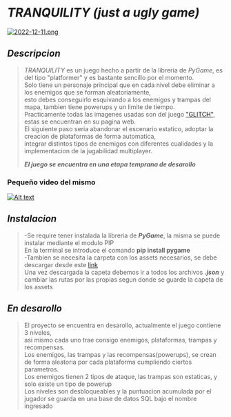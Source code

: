 # _TRANQUILITY (just a ugly game)_
[![2022-12-11.png](https://i.postimg.cc/PfW9JJ8m/2022-12-11.png)](https://postimg.cc/XXvQDVLJ)

## _Descripcion_
> _TRANQUILITY_ es un juego hecho a partir de la libreria de _PyGame_, es del tipo "platformer" y es bastante sencillo por el momento.  
> Solo tiene un personaje principal que en cada nivel debe eliminar a los enemigos que se forman aleatoriamente,  
> esto debes conseguirlo esquivando a los enemigos y trampas del mapa, tambien tiene powerups y un limite de tiempo.  
> Practicamente todas las imagenes usadas son del juego ["GLITCH"](http://www.glitchthegame.com), estas se encuentran en su pagina web.  
> El siguiente paso seria abandonar el escenario estatico, adoptar la creacion de plataformas de forma automatica,  
> integrar distintos tipos de enemigos con diferentes cualidades y la implementacion de la jugabilidad multiplayer.  
>  
> ___El juego se encuentra en una etapa temprana de desarollo___
### Pequeño video del mismo  
[![Alt text](https://img.youtube.com/vi/_OW4SG7CPgQ/0.jpg)](https://www.youtube.com/watch?v=_OW4SG7CPgQ)  
  
  
  
## _Instalacion_
> -Se require tener instalada la libreria de ___PyGame___, la misma se puede instalar mediante el modulo PIP  
> En la terminal se introduce el comando **pip install pygame**  
> -Tambien se necesita la carpeta con los assets necesarios, se debe descargar desde este [link](https://drive.google.com/drive/folders/1ctb8Psen9-FvWM0dcCSWcFsnpkjUc9tuusp=sharing)  
> Una vez descargada la capeta debemos ir a todos los archivos ___.json___ y cambiar las rutas por las propias 
> segun donde se guarde la capeta de los assets


## _En desarollo_
> El proyecto se encuentra en desarollo, actualmente el juego contiene 3 niveles,  
> asi mismo cada uno trae consigo enemigos, plataformas, trampas y recompensas.  
> Los enemigos, las trampas y las recompensas(powerups), se crean de forma aleatoria por cada plataforma cumpliendo ciertos parametros.  
> Los enemigos tienen 2 tipos de ataque, las trampas son estaticas, y solo existe un tipo de powerup  
> Los niveles son desbloqueables y la puntuacion acumulada por el jugador se guarda en una base de datos SQL bajo el nombre ingresado   


